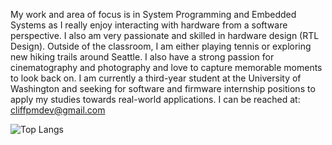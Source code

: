 My work and area of focus is in System Programming and Embedded Systems as I really enjoy interacting with hardware from a software perspective. I also am very passionate and skilled in hardware design (RTL Design). Outside of the classroom, I am either playing tennis or exploring new hiking trails around Seattle. I also have a strong passion for cinematography and photography and love to capture memorable moments to look back on. I am currently a third-year student at the University of Washington and seeking for software and firmware internship positions to apply my studies towards real-world applications. I can be reached at: cliffpmdev@gmail.com

![Top Langs](https://github-readme-stats.vercel.app/api/top-langs/?username=cliffpm&layout=compact&bg_color=00000000)
